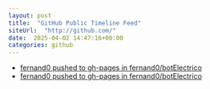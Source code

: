 ```yaml
---
layout: post
title:  "GitHub Public Timeline Feed"
siteUrl:  "http://github.com/"
date:  2025-04-02 14:47:16+00:00
categories: github
---
```

*  [fernand0 pushed to gh-pages in fernand0/botElectrico](https://github.com/fernand0/botElectrico/compare/5479ac93e7...6fc46e0c96)
*  [fernand0 pushed to gh-pages in fernand0/botElectrico](https://github.com/fernand0/botElectrico/compare/3d4672d6af...119d854440)
